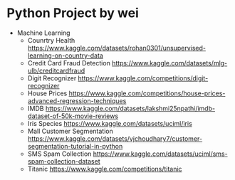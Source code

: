 # Python Project by wei
- Machine Learning
  - Counrtry Health https://www.kaggle.com/datasets/rohan0301/unsupervised-learning-on-country-data
  - Credit Card Fraud Detection https://www.kaggle.com/datasets/mlg-ulb/creditcardfraud
  - Digit Recognizer https://www.kaggle.com/competitions/digit-recognizer
  - House Prices https://www.kaggle.com/competitions/house-prices-advanced-regression-techniques
  - IMDB https://www.kaggle.com/datasets/lakshmi25npathi/imdb-dataset-of-50k-movie-reviews
  - Iris Species https://www.kaggle.com/datasets/uciml/iris
  - Mall Customer Segmentation https://www.kaggle.com/datasets/vjchoudhary7/customer-segmentation-tutorial-in-python
  - SMS Spam Collection https://www.kaggle.com/datasets/uciml/sms-spam-collection-dataset
  - Titanic https://www.kaggle.com/competitions/titanic
